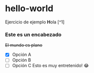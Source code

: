 # hello-world
Ejercicio de ejemplo
**H**ola [^1]
### Este es un encabezado
~~El mundo es plano~~
- [x] Opción A
- [ ] Opción B
- [ ] Opción C
Esto es muy entretenido! :joy:
